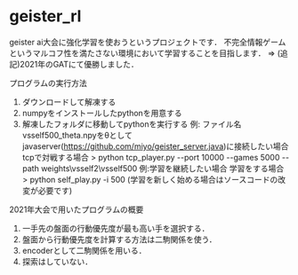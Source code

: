 # geister_rl
 geister ai大会に強化学習を使おうというプロジェクトです．
 不完全情報ゲームというマルコフ性を満たさない環境において学習することを目指します．
 => (追記)2021年のGATにて優勝しました．
 
プログラムの実行方法
 1. ダウンロードして解凍する
 2. numpyをインストールしたpythonを用意する
 3. 解凍したフォルダに移動してpythonを実行する
    例: ファイル名vsself500_theta.npyをθとしてjavaserver(https://github.com/miyo/geister_server.java)に接続したい場合
    tcpで対戦する場合 > python tcp_player.py --port 10000 --games 5000 --path weights\vsself2\vsself500
    例:学習を継続したい場合
    学習をする場合 > python self_play.py -i 500
    (学習を新しく始める場合はソースコードの改変が必要です)

2021年大会で用いたプログラムの概要
1. 一手先の盤面の行動優先度が最も高い手を選択する．
2. 盤面から行動優先度を計算する方法は二駒関係を使う．
3. encoderとして二駒関係を用いる．
4. 探索はしていない．
